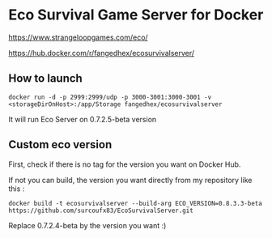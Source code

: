 # Eco Survival Game Server for Docker

https://www.strangeloopgames.com/eco/

https://hub.docker.com/r/fangedhex/ecosurvivalserver/

## How to launch

```
docker run -d -p 2999:2999/udp -p 3000-3001:3000-3001 -v <storageDirOnHost>:/app/Storage fangedhex/ecosurvivalserver
```
It will run Eco Server on 0.7.2.5-beta version

## Custom eco version

First, check if there is no tag for the version you want on Docker Hub.

If not you can build, the version you want directly from my repository like this :

```
docker build -t ecosurvivalserver --build-arg ECO_VERSION=0.8.3.3-beta https://github.com/surcoufx83/EcoSurvivalServer.git
```

Replace 0.7.2.4-beta by the version you want :)
